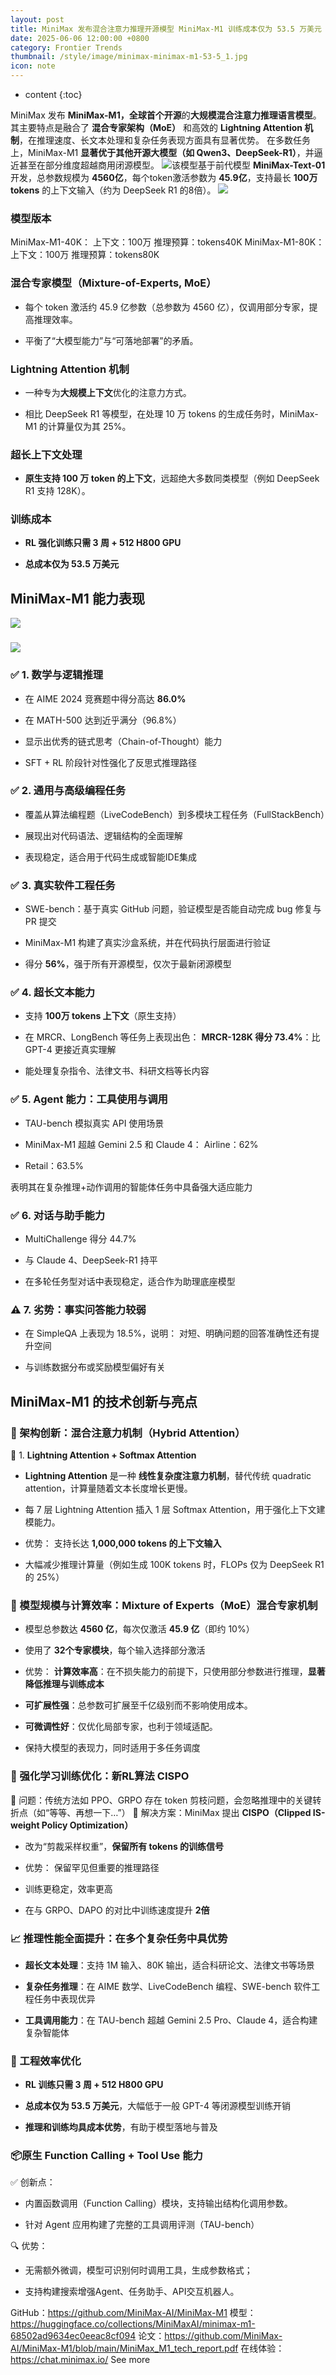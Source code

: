 ```yaml
---
layout: post
title: MiniMax 发布混合注意力推理开源模型 MiniMax-M1 训练成本仅为 53.5 万美元 性能逼近顶级闭源模型
date: 2025-06-06 12:00:00 +0800
category: Frontier Trends
thumbnail: /style/image/minimax-minimax-m1-53-5_1.jpg
icon: note
---
```

* content
{:toc}

MiniMax 发布 **MiniMax-M1，**全球首个**开源**的**大规模混合注意力推理语言模型**。其主要特点是融合了 **混合专家架构（MoE）** 和高效的 **Lightning Attention 机制**，在推理速度、长文本处理和复杂任务表现方面具有显著优势。
在多数任务上，MiniMax-M1 **显著优于其他开源大模型（如 Qwen3、DeepSeek-R1）**，并逼近甚至在部分维度超越商用闭源模型。
![](https://assets-v2.circle.so/1f5mbmzuq76ohtvlbhfnh36puu1t)该模型基于前代模型 **MiniMax-Text-01** 开发，总参数规模为 **4560亿**，每个token激活参数为 **45.9亿**，支持最长 **100万tokens** 的上下文输入（约为 DeepSeek R1 的8倍）。
![](https://assets-v2.circle.so/ffdi8r1a1kq2do0llguv07zzpsx1)
### 模型版本
MiniMax-M1-40K： 上下文：100万 推理预算：tokens40K
MiniMax-M1-80K： 上下文：100万 推理预算：tokens80K

### **混合专家模型（Mixture-of-Experts, MoE）**

- 每个 token 激活约 45.9 亿参数（总参数为 4560 亿），仅调用部分专家，提高推理效率。

- 平衡了“大模型能力”与“可落地部署”的矛盾。

### **Lightning Attention 机制**

- 一种专为**大规模上下文**优化的注意力方式。

- 相比 DeepSeek R1 等模型，在处理 10 万 tokens 的生成任务时，MiniMax-M1 的计算量仅为其 25%。

### **超长上下文处理**

- **原生支持 100 万 token 的上下文**，远超绝大多数同类模型（例如 DeepSeek R1 支持 128K）。

### 训练成本

- **RL 强化训练只需 3 周 + 512 H800 GPU**

- **总成本仅为 53.5 万美元**

## MiniMax-M1 能力表现
![](https://assets-v2.circle.so/xnnendtc6s9lodor6ie8rqa05joh)
### 

![](https://assets-v2.circle.so/mvnopfctmexh5yg8kshk0inqxc2h)
### ✅ 1. **数学与逻辑推理**

- 在 AIME 2024 竞赛题中得分高达 **86.0%**

- 在 MATH-500 达到近乎满分（96.8%）

- 显示出优秀的链式思考（Chain-of-Thought）能力

- SFT + RL 阶段针对性强化了反思式推理路径

### ✅ 2. **通用与高级编程任务**

- 覆盖从算法编程题（LiveCodeBench）到多模块工程任务（FullStackBench）

- 展现出对代码语法、逻辑结构的全面理解

- 表现稳定，适合用于代码生成或智能IDE集成

### ✅ 3. **真实软件工程任务**

- SWE-bench：基于真实 GitHub 问题，验证模型是否能自动完成 bug 修复与 PR 提交

- MiniMax-M1 构建了真实沙盒系统，并在代码执行层面进行验证

- 得分 **56%**，强于所有开源模型，仅次于最新闭源模型

### ✅ 4. **超长文本能力**

- 支持 **100万 tokens 上下文**（原生支持）

- 在 MRCR、LongBench 等任务上表现出色：
**MRCR-128K 得分 73.4%**：比 GPT-4 更接近真实理解

- 能处理复杂指令、法律文书、科研文档等长内容

### ✅ 5. **Agent 能力：工具使用与调用**

- TAU-bench 模拟真实 API 使用场景

- MiniMax-M1 超越 Gemini 2.5 和 Claude 4：
Airline：62%

- Retail：63.5%

表明其在复杂推理+动作调用的智能体任务中具备强大适应能力

### ✅ 6. **对话与助手能力**

- MultiChallenge 得分 44.7%

- 与 Claude 4、DeepSeek-R1 持平

- 在多轮任务型对话中表现稳定，适合作为助理底座模型

### ⚠️ 7. **劣势：事实问答能力较弱**

- 在 SimpleQA 上表现为 18.5%，说明：
对短、明确问题的回答准确性还有提升空间

- 与训练数据分布或奖励模型偏好有关

## MiniMax-M1 的技术创新与亮点

### 🔧 架构创新：**混合注意力机制（Hybrid Attention）**
🔹 1. **Lightning Attention + Softmax Attention**

- **Lightning Attention** 是一种 **线性复杂度注意力机制**，替代传统 quadratic attention，计算量随着文本长度增长更慢。

- 每 7 层 Lightning Attention 插入 1 层 Softmax Attention，用于强化上下文建模能力。

- 优势：
支持长达 **1,000,000 tokens 的上下文输入**

- 大幅减少推理计算量（例如生成 100K tokens 时，FLOPs 仅为 DeepSeek R1 的 25%）

### 🧠 模型规模与计算效率：**Mixture of Experts（MoE）混合专家机制**

- 模型总参数达 **4560 亿**，每次仅激活 **45.9 亿**（即约 10%）

- 使用了 **32个专家模块**，每个输入选择部分激活

- 优势：
**计算效率高**：在不损失能力的前提下，只使用部分参数进行推理，**显著降低推理与训练成本**

- **可扩展性强**：总参数可扩展至千亿级别而不影响使用成本。

- **可微调性好**：仅优化局部专家，也利于领域适配。

- 保持大模型的表现力，同时适用于多任务调度

### 🧪 强化学习训练优化：**新RL算法 CISPO**
🔹 问题：传统方法如 PPO、GRPO 存在 token 剪枝问题，会忽略推理中的关键转折点（如“等等、再想一下…”）
🔹 解决方案：MiniMax 提出 **CISPO（Clipped IS-weight Policy Optimization）**

- 改为“剪裁采样权重”，**保留所有 tokens 的训练信号**

- 优势：
保留罕见但重要的推理路径

- 训练更稳定，效率更高

- 在与 GRPO、DAPO 的对比中训练速度提升 **2倍**

### 📈 推理性能全面提升：**在多个复杂任务中具优势**

- **超长文本处理**：支持 1M 输入、80K 输出，适合科研论文、法律文书等场景

- **复杂任务推理**：在 AIME 数学、LiveCodeBench 编程、SWE-bench 软件工程任务中表现优异

- **工具调用能力**：在 TAU-bench 超越 Gemini 2.5 Pro、Claude 4，适合构建复杂智能体

### 🧰 工程效率优化

- **RL 训练只需 3 周 + 512 H800 GPU**

- **总成本仅为 53.5 万美元**，大幅低于一般 GPT-4 等闭源模型训练开销

- **推理和训练均具成本优势**，有助于模型落地与普及

### 📦原生 Function Calling + Tool Use 能力
✅ 创新点：

- 内置函数调用（Function Calling）模块，支持输出结构化调用参数。

- 针对 Agent 应用构建了完整的工具调用评测（TAU-bench）

🔍 优势：

- 无需额外微调，模型可识别何时调用工具，生成参数格式；

- 支持构建搜索增强Agent、任务助手、API交互机器人。

GitHub：https://github.com/MiniMax-AI/MiniMax-M1
模型：https://huggingface.co/collections/MiniMaxAI/minimax-m1-68502ad9634ec0eeac8cf094
论文：https://github.com/MiniMax-AI/MiniMax-M1/blob/main/MiniMax_M1_tech_report.pdf 
在线体验：https://chat.minimax.io/
See more